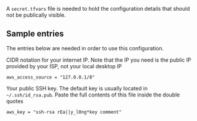 A `secret.tfvars` file is needed to hold the configuration details that 
should not be publically visible. 

## Sample entries
The entries below are needed in order to use this configuration.

CIDR notation for your internet IP. Note that the IP you need is the public IP provided by your ISP, not your local desktop IP

```
aws_access_source = "127.0.0.1/8"
```

Your public SSH key. The default key is usually located in `~/.ssh/id_rsa.pub`. Paste the full contents of this file inside the double quotes
```
aws_key = "ssh-rsa rEa||y_l0ng*key comment"
```